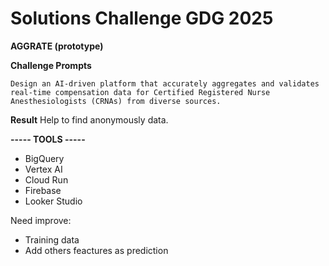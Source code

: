 # Solutions Challenge GDG 2025
**AGGRATE (prototype)**

**Challenge Prompts**
```
Design an AI-driven platform that accurately aggregates and validates real-time compensation data for Certified Registered Nurse Anesthesiologists (CRNAs) from diverse sources.
```
**Result**
Help to find anonymously data.

**----- TOOLS  -----**
- BigQuery
- Vertex AI
- Cloud Run
- Firebase
- Looker Studio



Need improve:
- Training data
- Add others feactures as prediction
